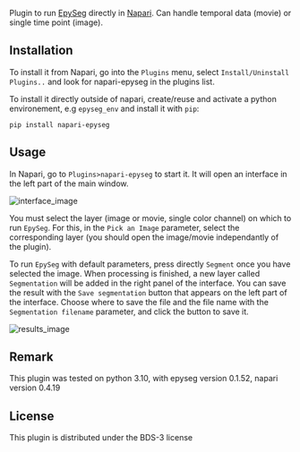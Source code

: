 
Plugin to run [EpySeg](https://github.com/baigouy/EPySeg) directly in [Napari](https://napari.org/stable/).
Can handle temporal data (movie) or single time point (image).

## Installation

To install it from Napari, go into the `Plugins` menu, select `Install/Uninstall Plugins..` and look for napari-epyseg in the plugins list.

To install it directly outside of napari, create/reuse and activate a python environement, e.g `epyseg_env` and install it with `pip`:
```
pip install napari-epyseg
```

## Usage

In Napari, go to `Plugins>napari-epyseg` to start it.
It will open an interface in the left part of the main window.

![interface_image](./imgs/napepy-interface.png)

You must select the layer (image or movie, single color channel) on which to run `EpySeg`.
For this, in the `Pick an Image` parameter, select the corresponding layer (you should open the image/movie independantly of the plugin).

To run `EpySeg` with default parameters, press directly `Segment` once you have selected the image.
When processing is finished, a new layer called `Segmentation` will be added in the right panel of the interface.
You can save the result with the `Save segmentation` button that appears on the left part of the interface. 
Choose where to save the file and the file name with the `Segmentation filename` parameter, and click the button to save it.

![results_image](./imgs/result.png)

## Remark

This plugin was tested on python 3.10, with epyseg version 0.1.52, napari version 0.4.19


## License

This plugin is distributed under the BDS-3 license
